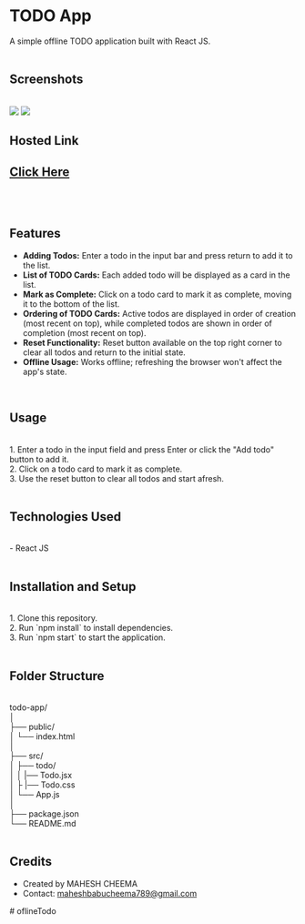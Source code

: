 # TODO App<br/>

A simple offline TODO application built with React JS.<br/>
<br/>

## Screenshots<br/>
<br/>
<img src='https://github.com/CheemaMahesh/oflineTodo/assets/124231713/8b836db2-0523-4900-9b36-d98faa019632'/>
<img src='https://github.com/CheemaMahesh/oflineTodo/assets/124231713/7a38d891-34cf-49c1-b7d3-87a3103837e7'/>

<br/>

## Hosted Link<br/>
<h2><a href='https://ofline-todo.vercel.app/'>Click Here</a><h2><br/>

## Features <br/>

- **Adding Todos:** Enter a todo in the input bar and press return to add it to the list.<br/>
- **List of TODO Cards:** Each added todo will be displayed as a card in the list.<br/>
- **Mark as Complete:** Click on a todo card to mark it as complete, moving it to the bottom of the list.<br/>
- **Ordering of TODO Cards:** Active todos are displayed in order of creation (most recent on top), while completed todos are shown in order of <br/>completion (most recent on top).<br/>
- **Reset Functionality:** Reset button available on the top right corner to clear all todos and return to the initial state.<br/>
- **Offline Usage:** Works offline; refreshing the browser won't affect the app's state.<br/>
<br/>

## Usage <br/>
<br/>
1. Enter a todo in the input field and press Enter or click the "Add todo" button to add it.<br/>
2. Click on a todo card to mark it as complete.<br/>
3. Use the reset button to clear all todos and start afresh.<br/>
<br/>

## Technologies Used<br/>
<br/>
- React JS<br/>
<br/>

## Installation and Setup <br/>
<br/>
1. Clone this repository.<br/>
2. Run `npm install` to install dependencies.<br/>
3. Run `npm start` to start the application.<br/>
<br/>

## Folder Structure <br/>
<br/>
todo-app/<br/>
│<br/>
├── public/<br/>
│ └── index.html<br/>
│<br/>
├── src/<br/>
│ ├── todo/<br/>
│ │ |── Todo.jsx<br/>
│ ├ |── Todo.css<br/>
│ └── App.js<br/>
│  <br/>
├── package.json<br/>
└── README.md<br/>
<br/>



## Credits <br/>

- Created by MAHESH CHEEMA <br/>
- Contact: maheshbabucheema789@gmail.com <br/>


#   o f l i n e T o d o 
 
 
